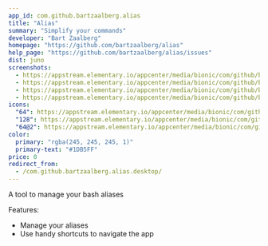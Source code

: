 ```yaml
---
app_id: com.github.bartzaalberg.alias
title: "Alias"
summary: "Simplify your commands"
developer: "Bart Zaalberg"
homepage: "https://github.com/bartzaalberg/alias"
help_page: "https://github.com/bartzaalberg/alias/issues"
dist: juno
screenshots:
  - https://appstream.elementary.io/appcenter/media/bionic/com/github/bartzaalberg.alias/167E095B3489566C249FBF57A1044856/screenshots/image-1_orig.png
  - https://appstream.elementary.io/appcenter/media/bionic/com/github/bartzaalberg.alias/167E095B3489566C249FBF57A1044856/screenshots/image-2_orig.png
  - https://appstream.elementary.io/appcenter/media/bionic/com/github/bartzaalberg.alias/167E095B3489566C249FBF57A1044856/screenshots/image-3_orig.png
  - https://appstream.elementary.io/appcenter/media/bionic/com/github/bartzaalberg.alias/167E095B3489566C249FBF57A1044856/screenshots/image-4_orig.png
icons:
  "64": https://appstream.elementary.io/appcenter/media/bionic/com/github/bartzaalberg.alias/167E095B3489566C249FBF57A1044856/icons/64x64/com.github.bartzaalberg.alias_com.github.bartzaalberg.alias.png
  "128": https://appstream.elementary.io/appcenter/media/bionic/com/github/bartzaalberg.alias/167E095B3489566C249FBF57A1044856/icons/128x128/com.github.bartzaalberg.alias_com.github.bartzaalberg.alias.png
  "64@2": https://appstream.elementary.io/appcenter/media/bionic/com/github/bartzaalberg.alias/167E095B3489566C249FBF57A1044856/icons/64x64@2/com.github.bartzaalberg.alias_com.github.bartzaalberg.alias.png
color:
  primary: "rgba(245, 245, 245, 1)"
  primary-text: "#1DB5FF"
price: 0
redirect_from:
  - /com.github.bartzaalberg.alias.desktop/
---
```


<p>A tool to manage your bash aliases</p>
<p>Features:</p>
<ul>
  <li>Manage your aliases</li>
  <li>Use handy shortcuts to navigate the app</li>
</ul>